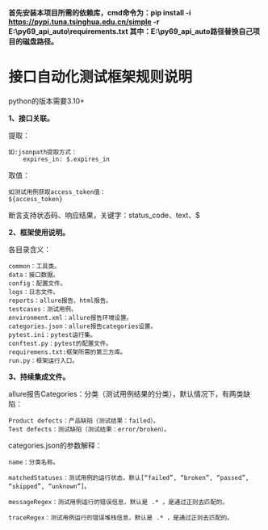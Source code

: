 **首先安装本项目所需的依赖库，cmd命令为：pip install -i https://pypi.tuna.tsinghua.edu.cn/simple -r E:\py69_api_auto\requirements.txt
其中：E:\py69_api_auto路径替换自己项目的磁盘路径。**

# **接口自动化测试框架规则说明**

python的版本需要3.10+



**1、接口关联。**

提取：

    如:jsonpath提取方式：
        expires_in: $.expires_in

取值：

    如测试用例获取access_token值：
    ${access_token}

断言支持状态码、响应结果，关键字：status_code、text、$

**2、框架使用说明。**

各目录含义：

    common：工具类。
    data：接口数据。
    config：配置文件。
    logs：日志文件。
    reports：allure报告、html报告。
    testcases：测试用例。
    environment.xml：allure报告环境设置。
    categories.json：allure报告categories设置。
    pytest.ini：pytest运行集。
    conftest.py：pytest的配置文件。
    requiremens.txt:框架所需的第三方库。
    run.py：框架运行入口。




**3、持续集成文件。**

allure报告Categories：分类（测试用例结果的分类），默认情况下，有两类缺陷：

    Product defects：产品缺陷（测试结果：failed）。
    Test defects：测试缺陷（测试结果：error/broken）。

categories.json的参数解释：

    name：分类名称。
    
    matchedStatuses：测试用例的运行状态，默认[“failed”, “broken”, “passed”, “skipped”, “unknown”]。
    
    messageRegex：测试用例运行的错误信息，默认是 .* ，是通过正则去匹配的。
    
    traceRegex：测试用例运行的错误堆栈信息，默认是 .* ，是通过正则去匹配的。
